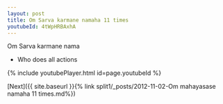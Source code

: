 ```yaml
---
layout: post
title: Om Sarva karmane namaha 11 times
youtubeId: 4tWpHRBAxhA
---
```

 
 
Om Sarva karmane nama 
 
 -  Who does all actions 
 
  
 
  
 
 
 
 
 
 


{% include youtubePlayer.html id=page.youtubeId %}
 
[Next]({{ site.baseurl }}{% link  split1/_posts/2012-11-02-Om mahayasase namaha 11 times.md%})
 
